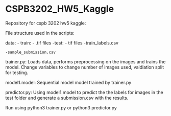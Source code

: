 # CSPB3202_HW5_Kaggle
Repository for cspb 3202 hw5 kaggle:

File structure used in the scripts:

data:
    - train:
            - .tif files
    -test:
          - tif files
    -train_labels.csv
    
    -sample_submission.csv

trainer.py: Loads data, performs preprocessing on the images and trains the model. Change variables to change number of images used, valdiation split for testing.

model1.model: Sequential model model trained by trainer.py

predictor.py: Using model1.model to predict the the labels for images in the test folder and generate a submission.csv with the results.

Run using python3 trainer.py or python3 predictor.py
